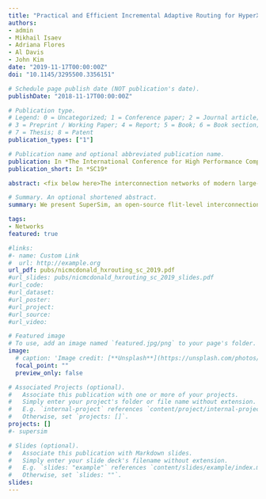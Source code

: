 ```yaml
---
title: "Practical and Efficient Incremental Adaptive Routing for HyperX Networks"
authors:
- admin
- Mikhail Isaev
- Adriana Flores
- Al Davis
- John Kim
date: "2019-11-17T00:00:00Z"
doi: "10.1145/3295500.3356151"

# Schedule page publish date (NOT publication's date).
publishDate: "2018-11-17T00:00:00Z"

# Publication type.
# Legend: 0 = Uncategorized; 1 = Conference paper; 2 = Journal article;
# 3 = Preprint / Working Paper; 4 = Report; 5 = Book; 6 = Book section;
# 7 = Thesis; 8 = Patent
publication_types: ["1"]

# Publication name and optional abbreviated publication name.
publication: In *The International Conference for High Performance Computing, Networking, Storage, and Analysis 2019*
publication_short: In *SC19*

abstract: <fix below here>The interconnection networks of modern large-scale computing systems are quickly increasing in size and complexity to keep up with the demand for computing capability. These systems rely heavily on complex router microarchitectures and intelligent adaptive routing algorithms structured for cost-optimized low-diameter networks. These technologies need to be properly modeled and evaluated during design space exploration and for performance characterization of the system. We present SuperSim, an open-source flit-level interconnection network simulator that enables focused evaluation of issues related to designing and deploying large-scale high-performance networks. SuperSim is a programmer-centric simulation framework explicitly designed to be flexibly extended and is supported by a number of tools making it easy to use and allowing users to model systems quickly. In this work we show the results for simulation case studies demonstrating the power of SuperSim to uncover otherwise overlooked details in large-scale interconnection networks.

# Summary. An optional shortened abstract.
summary: We present SuperSim, an open-source flit-level interconnection network simulator for large-scale high-performance networks.

tags:
- Networks
featured: true

#links:
#- name: Custom Link
#  url: http://example.org
url_pdf: pubs/nicmcdonald_hxrouting_sc_2019.pdf
#url_slides: pubs/nicmcdonald_hxrouting_sc_2019_slides.pdf
#url_code:
#url_dataset:
#url_poster:
#url_project:
#url_source:
#url_video:

# Featured image
# To use, add an image named `featured.jpg/png` to your page's folder.
image:
  # caption: 'Image credit: [**Unsplash**](https://unsplash.com/photos/pLCdAaMFLTE)'
  focal_point: ""
  preview_only: false

# Associated Projects (optional).
#   Associate this publication with one or more of your projects.
#   Simply enter your project's folder or file name without extension.
#   E.g. `internal-project` references `content/project/internal-project/index.md`.
#   Otherwise, set `projects: []`.
projects: []
#- supersim

# Slides (optional).
#   Associate this publication with Markdown slides.
#   Simply enter your slide deck's filename without extension.
#   E.g. `slides: "example"` references `content/slides/example/index.md`.
#   Otherwise, set `slides: ""`.
slides:
---
```


<!--
{{% alert note %}}
Click the *Cite* button above to demo the feature to enable visitors to import publication metadata into their reference management software.
{{% /alert %}}

{{% alert note %}}
Click the *Slides* button above to demo Academic's Markdown slides feature.
{{% /alert %}}

Supplementary notes can be added here, including [code and math](https://sourcethemes.com/academic/docs/writing-markdown-latex/).
-->
